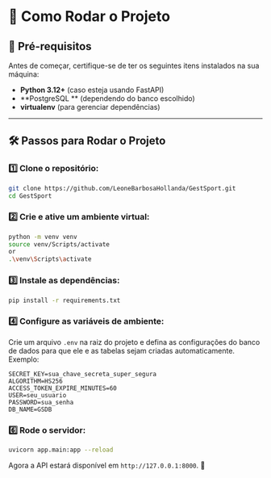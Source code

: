 # 🚀 Como Rodar o Projeto

## 📌 Pré-requisitos
Antes de começar, certifique-se de ter os seguintes itens instalados na sua máquina:

- **Python 3.12+** (caso esteja usando FastAPI)  
- **PostgreSQL ** (dependendo do banco escolhido)  
- **virtualenv** (para gerenciar dependências)  

---

## 🛠 Passos para Rodar o Projeto

### 1️⃣ Clone o repositório:
```bash
git clone https://github.com/LeoneBarbosaHollanda/GestSport.git
cd GestSport
```

### 2️⃣ Crie e ative um ambiente virtual:
```bash
python -m venv venv
source venv/Scripts/activate  
or
.\venv\Scripts\activate

```
### 3️⃣ Instale as dependências:
```bash
pip install -r requirements.txt 
```

### 4️⃣ Configure as variáveis de ambiente:
Crie um arquivo `.env` na raiz do projeto e defina as configurações do banco de dados para que ele e as tabelas sejam criadas automaticamente. Exemplo:
```
SECRET_KEY=sua_chave_secreta_super_segura
ALGORITHM=HS256
ACCESS_TOKEN_EXPIRE_MINUTES=60
USER=seu_usuario
PASSWORD=sua_senha
DB_NAME=GSDB
```

### 6️⃣ Rode o servidor:
```bash
uvicorn app.main:app --reload
```
Agora a API estará disponível em `http://127.0.0.1:8000`. 🚀





